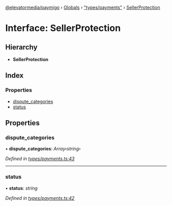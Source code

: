 [@elevatormedia/paymigo](../README.md) › [Globals](../globals.md) › ["types/payments"](../modules/_types_payments_.md) › [SellerProtection](_types_payments_.sellerprotection.md)

# Interface: SellerProtection

## Hierarchy

-   **SellerProtection**

## Index

### Properties

-   [dispute_categories](_types_payments_.sellerprotection.md#dispute_categories)
-   [status](_types_payments_.sellerprotection.md#status)

## Properties

### dispute_categories

• **dispute_categories**: _Array‹string›_

_Defined in [types/payments.ts:43](https://github.com/ELEVATORmedia/paymigo/blob/0b66b83/src/types/payments.ts#L43)_

---

### status

• **status**: _string_

_Defined in [types/payments.ts:42](https://github.com/ELEVATORmedia/paymigo/blob/0b66b83/src/types/payments.ts#L42)_
